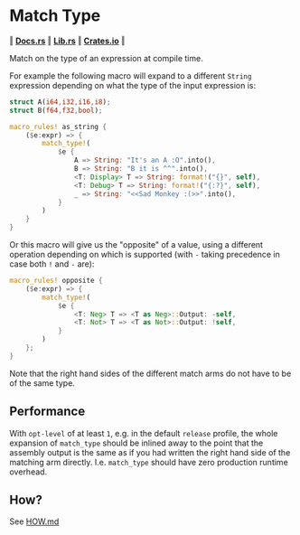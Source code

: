 # Match Type

‖ [__Docs.rs__](https://docs.rs/match_type/latest/match_type/) ‖ [__Lib.rs__](https://lib.rs/crates/match_type) ‖ [__Crates.io__](https://crates.io/crates/match_type/) ‖

Match on the type of an expression at compile time.

For example the following macro will expand to a different `String` expression depending on what the type of the input expression is:

```rust
struct A(i64,i32,i16,i8);
struct B(f64,f32,bool);

macro_rules! as_string {
    ($e:expr) => {
        match_type!(
            $e {
                A => String: "It's an A :O".into(),
                B => String: "B it is ^^".into(),
                <T: Display> T => String: format!("{}", self),
                <T: Debug> T => String: format!("{:?}", self),
                _ => String: "<<Sad Monkey :(>>".into(),
            }
        )
    }
}
```

Or this macro will give us the "opposite" of a value, using a different operation depending on which is supported (with `-` taking precedence in case both `!` and `-` are):

```rust
macro_rules! opposite {
    ($e:expr) => {
        match_type!(
            $e {
                <T: Neg> T => <T as Neg>::Output: -self,
                <T: Not> T => <T as Not>::Output: !self,
            }
        )
    };
}
```

Note that the right hand sides of the  different match arms do not have to be of the same type.

## Performance

With `opt-level` of at least `1`, e.g. in the default `release` profile, the whole expansion of `match_type` should be inlined away to the point that the assembly output is the same as if you had written the right hand side of the matching arm directly. I.e. `match_type` should have zero production runtime overhead.

## How?

See [HOW.md](HOW.md)